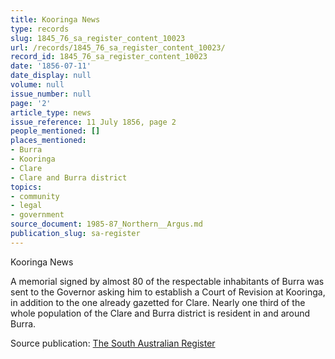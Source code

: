 ```yaml
---
title: Kooringa News
type: records
slug: 1845_76_sa_register_content_10023
url: /records/1845_76_sa_register_content_10023/
record_id: 1845_76_sa_register_content_10023
date: '1856-07-11'
date_display: null
volume: null
issue_number: null
page: '2'
article_type: news
issue_reference: 11 July 1856, page 2
people_mentioned: []
places_mentioned:
- Burra
- Kooringa
- Clare
- Clare and Burra district
topics:
- community
- legal
- government
source_document: 1985-87_Northern__Argus.md
publication_slug: sa-register
---
```


Kooringa News

A memorial signed by almost 80 of the respectable inhabitants of Burra was sent to the Governor asking him to establish a Court of Revision at Kooringa, in addition to the one already gazetted for Clare.  Nearly one third of the whole population of the Clare and Burra district is resident in and around Burra.

Source publication: [The South Australian Register](/publications/sa-register/)

